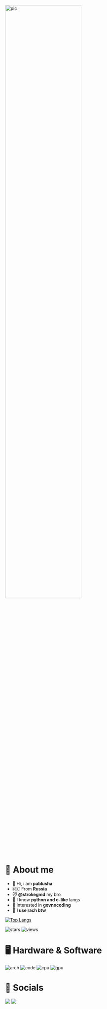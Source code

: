 <img alt="pic" src="https://i.redd.it/odvez5dbf98e1.jpeg" width=70%>

# 👋 About me

- 👀 Hi, i am **pablusha**
- 🇷🇺 From **Russia**
- 😼 **@strokegmd** my bro
- 🧇 I know **python and c-like** langs
- 💩 Interested in **govnocoding**
- 🌿 **I use rach btw**

[![Top Langs](https://github-readme-stats.vercel.app/api/top-langs/?username=pablushaa&theme=dark&exclude_repo=AllahClientRecode)](https://github.com/pablushaa)

![stars](https://img.shields.io/github/stars/pablushaa?style=flat)
![views](https://komarev.com/ghpvc/?username=pablushaa)

# 🖥 Hardware & Software

<div>
  <img alt="arch" src="https://img.shields.io/badge/main_OS-gray?style=for-the-badge&logo=archlinux&logoColor=white&label=arch&labelColor=blue">
  <img alt="code" src="https://img.shields.io/badge/editor-gray?style=for-the-badge&logoColor=white&label=vscode&labelColor=blue">
  <img alt="cpu" src="https://img.shields.io/badge/i3--10105-gray?style=for-the-badge&logo=intel&logoColor=white&label=%20&labelColor=%230271c7">
  <img alt="gpu" src="https://img.shields.io/badge/gtx_1650-gray?style=for-the-badge&logo=nvidia&logoColor=white&label=%20&labelColor=%237fbd12">
</div>

# 👤 Socials

<div>
  <img src="https://img.shields.io/badge/Discord-gray?style=for-the-badge&logo=discord&logoColor=white&label=pablusha&labelColor=%235865f2">
  <a href="https://t.me/pablusha" target="_blank">
    <img src="https://img.shields.io/static/v1?message=Telegram&logo=telegram&label=&color=2CA5E0&logoColor=white&labelColor=&style=for-the-badge"/>
  </a>
</div>

